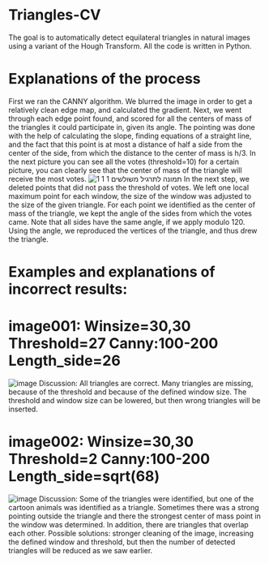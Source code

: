 # Triangles-CV
The goal is to automatically detect equilateral triangles in natural images using a variant of the Hough Transform.
All the code is written in Python.

# Explanations of the process
First we ran the CANNY algorithm. We blurred the image in order to get a relatively clean edge map, and calculated the gradient.
Next, we went through each edge point found, and scored for all the centers of mass of the triangles it could participate in, given its angle.
The pointing was done with the help of calculating the slope, finding equations of a straight line, and the fact that this point is at most a distance of half a side from the center of the side, from which the distance to the center of mass is h/3.
In the next picture you can see all the votes (threshold=10) for a certain picture, you can clearly see that the center of mass of the triangle will receive the most votes.
![‏‏תמונה לתרגיל משולשים 1 1 1](https://github.com/EinatLasry/Triangles-CV/assets/82314695/ad73e9b4-1798-4997-8bc6-e9ea9037037a)
In the next step, we deleted points that did not pass the threshold of votes. We left one local maximum point for each window, the size of the window was adjusted to the size of the given triangle.
For each point we identified as the center of mass of the triangle, we kept the angle of the sides from which the votes came. Note that all sides have the same angle, if we apply modulo 120.
Using the angle, we reproduced the vertices of the triangle, and thus drew the triangle.

# Examples and explanations of incorrect results:
# image001: Winsize=30,30 Threshold=27  Canny:100-200 Length_side=26
![image](https://github.com/EinatLasry/Triangles-CV/assets/82314695/dab51f74-9fe0-4238-aadf-6ceaca3edcaa)
Discussion: All triangles are correct. Many triangles are missing, because of the threshold and because of the defined window size. The threshold and window size can be lowered, but then wrong triangles will be inserted.
# image002: Winsize=30,30 Threshold=2 Canny:100-200 Length_side=sqrt(68)
![image](https://github.com/EinatLasry/Triangles-CV/assets/82314695/a20b16f6-735c-4a82-adbb-d7331624a544)
Discussion: Some of the triangles were identified, but one of the cartoon animals was identified as a triangle. Sometimes there was a strong pointing outside the triangle and there the strongest center of mass point in the window was determined. In addition, there are triangles that overlap each other. Possible solutions: stronger cleaning of the image, increasing the defined window and threshold, but then the number of detected triangles will be reduced as we saw earlier.

